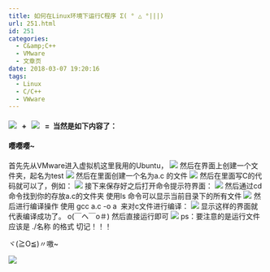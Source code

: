 ```yaml
---
title: 如何在Linux环境下运行C程序 Σ( ° △ °|||)
url: 251.html
id: 251
categories:
  - C&amp;C++
  - VMware
  - 文章页
date: 2018-03-07 19:20:16
tags:
  - Linux
  - C/C++
  - VWware
---
```


#### ![](http://47.100.4.8/wp-content/uploads/2018/03/QQ图片20180307191808.png)   **+   ![](http://47.100.4.8/wp-content/uploads/2018/03/QQ图片20180307191828.png)   =  当然是如下内容了：**

#### **嘤嘤嘤~**

首先先从VMware进入虚拟机这里我用的Ubuntu， ![](http://47.100.4.8/wp-content/uploads/2018/03/QQ图片20180307190222-300x225.png) 然后在界面上创建一个文件夹，起名为test ![](http://47.100.4.8/wp-content/uploads/2018/03/QQ图片20180307190352.png) 然后在里面创建一个名为a.c 的文件 ![](http://47.100.4.8/wp-content/uploads/2018/03/QQ图片20180307190644-300x27.png) 然后在里面写C的代码就可以了，例如： ![](http://47.100.4.8/wp-content/uploads/2018/03/QQ图片20180307190831-300x130.png) 接下来保存好之后打开命令提示符界面： ![](http://47.100.4.8/wp-content/uploads/2018/03/QQ图片20180307190940.png) 然后通过cd 命令找到你的存放a.c的文件夹 使用ls 命令可以显示当前目录下的所有文件 ![](http://47.100.4.8/wp-content/uploads/2018/03/QQ图片20180307191118-300x191.png) 然后进行编译操作 使用 gcc a.c -o a  来对c文件进行编译： ![](http://47.100.4.8/wp-content/uploads/2018/03/QQ图片20180307191422.png) 显示这样的界面就代表编译成功了。 o(￣ヘ￣o＃) 然后直接运行即可 ![](http://47.100.4.8/wp-content/uploads/2018/03/QQ图片20180307191628-300x57.png) ps：要注意的是运行文件 应该是 ./名称 的格式 切记！！！

ヾ(≧O≦)〃嗷~

![](http://47.100.4.8/wp-content/uploads/2018/03/cropped-timg-300x300.jpg)